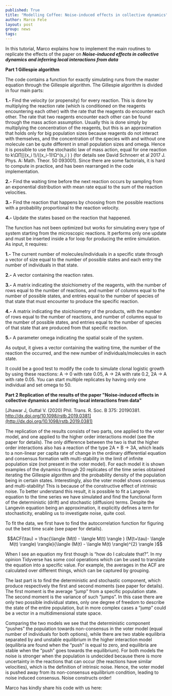 ```yaml
---
published: True
title: "Modelling Coffee: Noise-induced effects in collective dynamics"
author: Marco Fele
layout: post
group: news
tags: 
---
```


In this tutorial, Marco explains how to implement the main routines to replicate the effects of the paper on ***Noise-induced effects in collective dynamics and inferring local interactions from data***


**Part 1 Gillespie algorithm**


The code contains a function for exactly simulating runs from the master equation through the Gillespie algorithm. The Gillespie algorithm is divided in four main parts: 

**1.-** Find the velocity (or propensity) for every reaction. This is done by multiplying the reaction rate (which is conditioned on the reagents encountering each other) with the rate that the reagents do encounter each other. The rate that two reagents encounter each other can be found through the mass action assumption. Usually this is done simply by multiplying the concentration of the reagents, but this is an approximation that holds only for big population sizes because reagents do not interact with themselves, and the concentration of the species with and without one molecule can be quite different in small population sizes and omega. Hence it is possible to use the stochastic law of mass action, equal for one reaction to k\Ω∏▒(x_i !)/((x_i-1)!Ω^(s_i ) ) (for details see David Schnoerr et al 2017 J. Phys. A: Math. Theor. 50 093001). Since there are some factorials, it is hard to compute in practice, and has been rearranged in the code implementation.
	
 
**2.-** Find the waiting time before the next reaction occurs by sampling from an exponential distribution with mean rate equal to the sum of the reaction velocities. 
	
 
**3.-** Find the reaction that happens by choosing from the possible reactions with a probability proportional to the reaction velocity.


**4.-** Update the states based on the reaction that happened.


The function has not been optimized but works for simulating every type of system starting from the microscopic reactions. It performs only one update and must be inserted inside a for loop for producing the entire simulation. As input, it requires:


**1.-** The current number of molecules/individuals in a specific state through a vector of size equal to the number of possible states and each entry the number of individuals in that state.


**2.-** A vector containing the reaction rates.
	
 
**3.-** A matrix indicating the stoichiometry of the reagents, with the number of rows equal to the number of reactions, and number of columns equal to the number of possible states, and entries equal to the number of species of that state that must encounter to produce the specific reaction. 
	
 
**4.-** A matrix indicating the stoichiometry of the products, with the number of rows equal to the number of reactions, and number of columns equal to the number of possible states, and entries equal to the number of species of that state that are produced from that specific reaction. 


**5.-** A parameter omega indicating the spatial scale of the system.


As output, it gives a vector containing the waiting time, the number of the reaction the occurred, and the new number of individuals/molecules in each state.


It could be a good test to modify the code to simulate clonal logistic growth by using these reactions: A -> 0 with rate 0.05, A -> 2A with rate 0.2, 2A -> A with rate 0.05. You can start multiple replicates by having only one individual and set omega to 50.

**Part 2 Replication of the results of the paper "Noise-induced effects in collective dynamics and inferring local interactions from data"** 

[Jhawar J, Guttal V. (2020) Phil. Trans. R. Soc. B 375: 20190381. http://dx.doi.org/10.1098/rstb.2019.0381](http://dx.doi.org/10.1098/rstb.2019.0381)

The replication of the results consists of two parts, one applied to the voter model, and one applied to the higher order interactions model (see the paper for details). The only difference between the two is that the higher order interactions also has a reaction of the type 2A + B -> 3A, which leads to a non-linear per capita rate of change in the ordinary differential equation and consensus formation with multi-stability in the limit of infinite population size (not present in the voter model).  For each model it is shown examples of the dynamics through 20 replicates of the time series obtained iterating the Gillespie algorithm and the probability density of the population being in certain states. Interestingly, also the voter model shows consensus and multi-stability! This is because of the constructive effect of intrinsic noise. To better understand this result, it is possible to fit a Langevin equation to the time series we have simulated and find the functional form of the deterministic (drift) and stochastic (diffusion) terms. Despite the Langevin equation being an approximation, it explicitly defines a term for stochasticity, enabling us to investigate noise, quite cool.


To fit the data, we first have to find the autocorrelation function for figuring out the best time scale (see paper for details).

```math
ACF(\tau) = \frac{\langle (M(t) - \langle M(t) \rangle ) (M(t+\tau)- \langle M(t) \rangle) \rangle}{\langle (M(t) - \langle M(t) \rangle)^{2} \rangle }
```

When I see an equation my first though is “how do I calculate that?”. In my opinion Tidyverse has some cool operations which can be used to translate the equation into a specific value. For example, the averages in the ACF are calculated over different things, which can be captured by grouping. 


The last part is to find the deterministic and stochastic component, which produce respectively the first and second moments (see paper for details). The first moment is the average “jump” from a specific population state. The second moment is the variance of such “jumps”. In this case there are only two possible individual states, only one degree of freedom to describe the state of the entire population, but in more complex cases a “jump” could be a vector in a multidimensional state space.


Comparing the two models we see that the deterministic component “pushes” the population towards non-consensus in the voter model (equal number of individuals for both options), while there are two stable equilibria separated by and unstable equilibrium in the higher interaction model (equilibria are found when the “push” is equal to zero, and equilibria are stable when the “push” goes towards the equilibrium). For both models the noise is stronger when the population is undecided because there is more uncertainty in the reactions that can occur (the reactions have similar velocities), which is the definition of intrinsic noise. Hence, the voter model is pushed away from its non-consensus equilibrium condition, leading to noise induced consensus. Noise constructs order!

Marco has kindly share his code with us here: 
